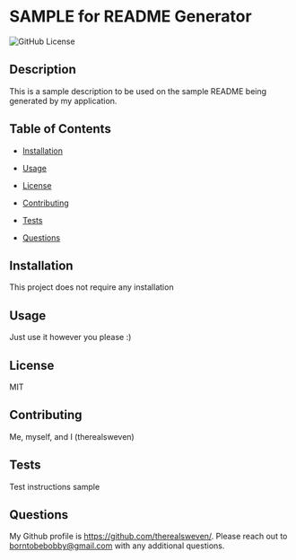 # SAMPLE for README Generator
![GitHub License](https://img.shields.io/badge/License-MIT-blue)
        
## Description
This is a sample description to be used on the sample README being generated by my application.

## Table of Contents

* [Installation](#installation)

* [Usage](#usage)

* [License](#license)

* [Contributing](#contributing)

* [Tests](#tests)

* [Questions](#Questions)

## Installation
This project does not require any installation

## Usage
Just use it however you please :)

## License
MIT

## Contributing
Me, myself, and I (therealsweven)

## Tests
Test instructions sample

## Questions
My Github profile is https://github.com/therealsweven/.
Please reach out to borntobebobby@gmail.com with any additional questions.  
